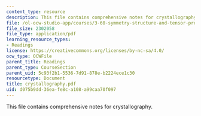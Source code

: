 ```yaml
---
content_type: resource
description: This file contains comprehensive notes for crystallography.
file: /ol-ocw-studio-app/courses/3-60-symmetry-structure-and-tensor-properties-of-materials-fall-2005/d075b9dd36eafe8ca108a99caa70f097_crystallography.pdf
file_size: 2302058
file_type: application/pdf
learning_resource_types:
- Readings
license: https://creativecommons.org/licenses/by-nc-sa/4.0/
ocw_type: OCWFile
parent_title: Readings
parent_type: CourseSection
parent_uid: 5c93f2b1-5536-7d91-878e-b2224ece1c30
resourcetype: Document
title: crystallography.pdf
uid: d075b9dd-36ea-fe8c-a108-a99caa70f097
---
```

This file contains comprehensive notes for crystallography.